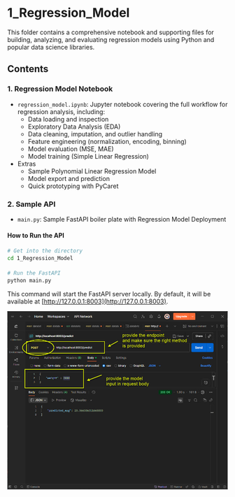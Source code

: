 # 1_Regression_Model

This folder contains a comprehensive notebook and supporting files for building, analyzing, and evaluating regression models using Python and popular data science libraries.

## Contents
### 1. Regression Model Notebook
- `regression_model.ipynb`: Jupyter notebook covering the full workflow for regression analysis, including:
  - Data loading and inspection
  - Exploratory Data Analysis (EDA)
  - Data cleaning, imputation, and outlier handling
  - Feature engineering (normalization, encoding, binning)
  - Model evaluation (MSE, MAE)
  - Model training (Simple Linear Regression)
- Extras
  - Sample Polynomial Linear Regression Model
  - Model export and prediction
  - Quick prototyping with PyCaret


### 2. Sample API 
- `main.py`: Sample FastAPI boiler plate with Regression Model Deployment
#### How to Run the API

```bash
# Get into the directory
cd 1_Regression_Model

# Run the FastAPI
python main.py
```

This command will start the FastAPI server locally. By default, it will be available at [http://127.0.0.1:8003](http://127.0.0.1:8003).

![Testing the sampleAPI](/.devcontainer/postman_sample_api_lr_model.jpg)
